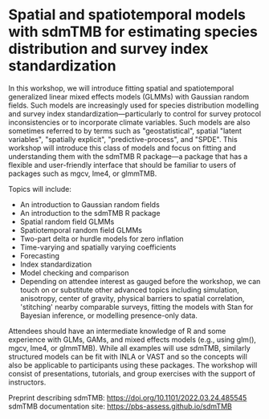 # Spatial and spatiotemporal models with sdmTMB for estimating species distribution and survey index standardization

In this workshop, we will introduce fitting spatial and spatiotemporal
generalized linear mixed effects models (GLMMs) with Gaussian random fields.
Such models are increasingly used for species distribution modelling and survey
index standardization—particularly to control for survey protocol
inconsistencies or to incorporate climate variables. Such models are also
sometimes referred to by terms such as "geostatistical", spatial "latent
variables", "spatially explicit", "predictive-process", and "SPDE". This
workshop will introduce this class of models and focus on fitting and
understanding them with the sdmTMB R package—a package that has a flexible
and user-friendly interface that should be familiar to users of packages such
as mgcv, lme4, or glmmTMB.

Topics will include:
* An introduction to Gaussian random fields
* An introduction to the sdmTMB R package
* Spatial random field GLMMs
* Spatiotemporal random field GLMMs
* Two-part delta or hurdle models for zero inflation
* Time-varying and spatially varying coefficients
* Forecasting
* Index standardization
* Model checking and comparison
* Depending on attendee interest as gauged before the workshop, we can touch on
  or substitute other advanced topics including simulation, anisotropy, center
  of gravity, physical barriers to spatial correlation, 'stitching' nearby
  comparable surveys, fitting the models with Stan for Bayesian inference, or
  modelling presence-only data.

Attendees should have an intermediate knowledge of R and some experience with
GLMs, GAMs, and mixed effects models (e.g., using glm(), mgcv, lme4, or
glmmTMB). While all examples will use sdmTMB, similarly structured models can
be fit with INLA or VAST and so the concepts will also be applicable to
participants using these packages. The workshop will consist of presentations,
tutorials, and group exercises with the support of instructors.

Preprint describing sdmTMB: https://doi.org/10.1101/2022.03.24.485545
sdmTMB documentation site: https://pbs-assess.github.io/sdmTMB
